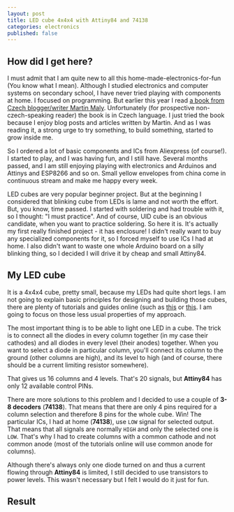```yaml
---
layout: post
title: LED cube 4x4x4 with Attiny84 and 74138
categories: electronics
published: false
---
```

## How did I get here?

I must admit that I am quite new to all this home-made-electronics-for-fun (You know what I mean). Although I studied electronics and computer systems on secondary school, I have never tried playing with components at home. I focused on programming. But earlier this year I read [a book from Czech blogger/writer Martin Maly](http://elektrokniha.cz). Unfortunately (for prospective non-czech-speaking reader) the book is in Czech language. I just tried the book because I enjoy blog posts and articles written by Martin. And as I was reading it, a strong urge to try something, to build something, started to grow inside me.

So I ordered a lot of basic components and ICs from Aliexpress (of course!). I started to play, and I was having fun, and I still have. Several months passed, and I am still enjoying playing with electronics and Arduinos and Attinys and ESP8266 and so on. Small yellow envelopes from china come in continuous stream and make me happy every week.

LED cubes are very popular beginner project. But at the beginning I considered that blinking cube from LEDs is lame and not worth the effort. But, you know, time passed. I started with soldering and had trouble with it, so I thought: "I must practice". And of course, UID cube is an obvious candidate, when you want to practice soldering. So here it is. It's actually my first really finished project - it has enclosure! I didn't really want to buy any specialized components for it, so I forced myself to use ICs I had at home. I also didn't want to waste one whole Arduino board on a silly blinking thing, so I decided I will drive it by cheap and small Attiny84.

## My LED cube

It is a 4x4x4 cube, pretty small, because my LEDs had quite short legs.
I am not going to explain basic principles for designing and building those cubes, there are plenty of tutorials and guides online (such as [this](http://www.instructables.com/id/LED-Cube-4x4x4/) or [this](http://www.instructables.com/id/4x4x4-LED-Cube-Arduino-Uno/). I am going to focus on those less usual properties of my approach.

The most important thing is to be able to light one LED in a cube. The trick is to connect all the diodes in every column together (in my case their cathodes) and all diodes in every level (their anodes) together. When you want to select a diode in particular column, you'll connect its column to the ground (other columns are high), and its level to high (and of course, there should be a current limiting resistor somewhere).


That gives us 16 columns and 4 levels. That's 20 signals, but **Attiny84** has only 12 available control PINs. 

There are more solutions to this problem and I decided to use a couple of **3-8 decoders** (**74138**). That means that there are only 4 pins required for a column selection and therefore 8 pins for the whole cube. Win! The particular ICs, I had at home (**74138**), use `LOW` signal for selected output. That means that all signals are normally `HIGH` and only the selected one is `LOW`. That's why I had to create columns with a common cathode and not common anode (most of the tutorials online will use common anode for columns).

Although there's always only one diode turned on and thus a current flowing through **Attiny84** is limited, I still decided to use transistors to power levels. This wasn't necessary but I felt I would do it just for fun. 

## Result


